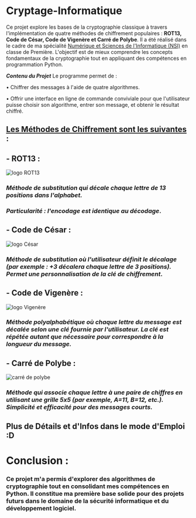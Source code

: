 # Cryptage-Informatique

Ce projet explore les bases de la cryptographie classique à travers l'implémentation de quatre méthodes de chiffrement populaires : **ROT13, Code de César, Code de Vigenère et Carré de Polybe**. Il a été réalisé dans le cadre de ma spécialité <ins>Numérique et Sciences de l'Informatique (NSI)</ins> en classe de Première. L'objectif est de mieux comprendre les concepts fondamentaux de la cryptographie tout en appliquant des compétences en programmation Python.

***Contenu du Projet***
Le programme permet de :

• Chiffrer des messages à l'aide de quatre algorithmes.

• Offrir une interface en ligne de commande conviviale pour que l'utilisateur puisse choisir son algorithme, entrer son message, et obtenir le résultat chiffré.

## <ins>Les Méthodes de Chiffrement sont les suivantes</ins> :


## **-  ROT13** : 
![logo ROT13](https://i.imgur.com/Ej3Up0J.png)

### *Méthode de substitution qui décale chaque lettre de 13 positions dans l'alphabet.*
### *Particularité : l'encodage est identique au décodage*.


## **-  Code de César** :
![logo César](https://i.imgur.com/vMGDweq.png)
### *Méthode de substitution où l'utilisateur définit le décalage (par exemple : +3 décalera chaque lettre de 3 positions). Permet une personnalisation de la clé de chiffrement*.


## **-  Code de Vigenère** :
![logo Vigenère](https://i.imgur.com/ti5If3u.png)
### *Méthode polyalphabétique où chaque lettre du message est décalée selon une clé fournie par l'utilisateur. La clé est répétée autant que nécessaire pour correspondre à la longueur du message.*


## **-  Carré de Polybe** :
![carré de polybe](https://i.imgur.com/bJ2nWOg.png)
### *Méthode qui associe chaque lettre à une paire de chiffres en utilisant une grille 5x5 (par exemple, A=11, B=12, etc.). Simplicité et efficacité pour des messages courts.*


## Plus de Détails et d'Infos dans le mode d'Emploi :D

# **Conclusion** :
### Ce projet m'a permis d'explorer des algorithmes de cryptographie tout en consolidant mes compétences en Python. Il constitue ma première base solide pour des projets futurs dans le domaine de la sécurité informatique et du développement logiciel.
